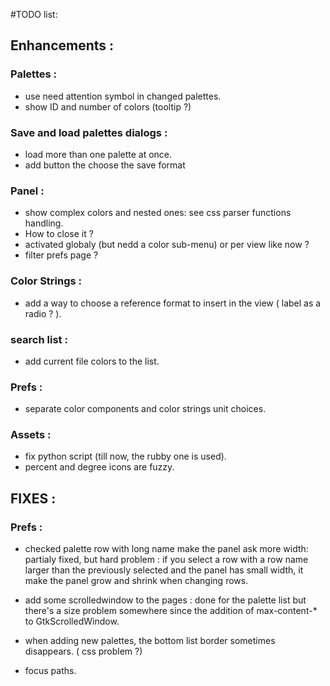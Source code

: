 #TODO list:

## Enhancements :

### Palettes :
- use need attention symbol in changed palettes.
- show ID and number of colors (tooltip ?)

### Save and load palettes dialogs :
- load more than one palette at once.
- add button the choose the save format

### Panel :
- show complex colors and nested ones: see css parser functions handling.
- How to close it ?
- activated globaly (but nedd a color sub-menu) or per view like now ?
- filter prefs page ?

### Color Strings :
- add a way to choose a reference format to insert in the view ( label as a radio ? ).

### search list :
- add current file colors to the list.

### Prefs :
- separate color components and color strings unit choices.

### Assets :
- fix python script (till now, the rubby one is used).
- percent and degree icons are fuzzy.

## FIXES :

### Prefs :
- checked palette row with long name make the panel ask more width:
  partialy fixed, but hard problem :
    if you select a row with a row name larger than the previously selected and
    the panel has small width, it make the panel grow and shrink when changing rows.

- add some scrolledwindow to the pages :
  done for the palette list but there's a size problem somewhere since
  the addition of max-content-* to GtkScrolledWindow.

- when adding new palettes, the bottom list border sometimes disappears.
( css problem ?)

- focus paths.
